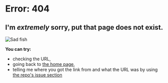 # Error: 404


## I'm *extremely* sorry, put that page does not exist.
 
 ![Sad fish](https://encrypted-tbn0.gstatic.com/images?q=tbn:ANd9GcTWMzPPQ7Uv66pcmMLI0X4bqWPk6HMDWmmLp_57VNPX2n71EmIJ1g)
 
 
**You can try:**

- checking the URL,
- going back to [the home page](unbiasedbrigade.github.io),
- telling me where you got the link from and what the URL was by using [the repo's issue section](https://github.com/UnbiasedBrigade/UnbiasedBrigade.github.io/issues)

